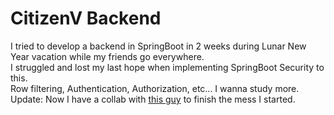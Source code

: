 # CitizenV Backend
I tried to develop a backend in SpringBoot in 2 weeks during Lunar New Year vacation while my friends go everywhere.<br>
I struggled and lost my last hope when implementing SpringBoot Security to this.<br>
Row filtering, Authentication, Authorization, etc... I wanna study more.<br>
Update: Now I have a collab with <a href="https://github.com/pmm-quang">this guy</a> to finish the mess I started.<br>
